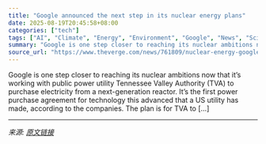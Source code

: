 ```yaml
---
title: "Google announced the next step in its nuclear energy plans"
date: 2025-08-19T20:45:58+08:00
categories: ["tech"]
tags: ["AI", "Climate", "Energy", "Environment", "Google", "News", "Science", "Tech"]
summary: "Google is one step closer to reaching its nuclear ambitions now that it’s working with public power utility Tennessee Valley Authority (TVA) to purchase electricity from a next-generation reactor. It’"
source_url: "https://www.theverge.com/news/761809/nuclear-energy-google-ai-advanced-reactor-kairos-tva-electricity-utility"
---
```


Google is one step closer to reaching its nuclear ambitions now that it’s working with public power utility Tennessee Valley Authority (TVA) to purchase electricity from a next-generation reactor. It’s the first power purchase agreement for technology this advanced that a US utility has made, according to the companies. The plan is for TVA to [&#8230;]

---

*来源: [原文链接](https://www.theverge.com/news/761809/nuclear-energy-google-ai-advanced-reactor-kairos-tva-electricity-utility)*
